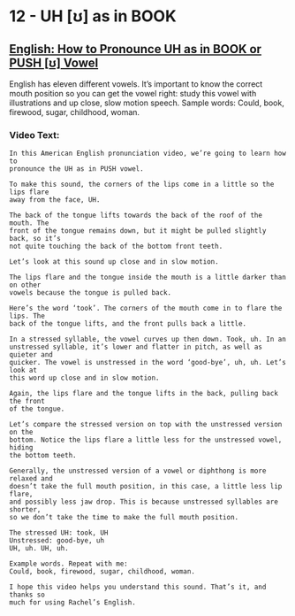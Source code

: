 # 12 - UH [ʊ] as in BOOK

## [English: How to Pronounce UH as in BOOK or PUSH [ʊ] Vowel](https://rachelsenglish.com/english-pronounce-uh-push-vowel/)

English has eleven different vowels. It’s important to know the correct mouth
position so you can get the vowel right:  study this vowel with illustrations
and up close, slow motion speech.  Sample words: Could, book, firewood, sugar,
childhood, woman.

### Video Text:
```
In this American English pronunciation video, we’re going to learn how to
pronounce the UH as in PUSH vowel.

To make this sound, the corners of the lips come in a little so the lips flare
away from the face, UH.

The back of the tongue lifts towards the back of the roof of the mouth. The
front of the tongue remains down, but it might be pulled slightly back, so it’s
not quite touching the back of the bottom front teeth.

Let’s look at this sound up close and in slow motion.

The lips flare and the tongue inside the mouth is a little darker than on other
vowels because the tongue is pulled back.

Here’s the word ‘took’. The corners of the mouth come in to flare the lips. The
back of the tongue lifts, and the front pulls back a little.

In a stressed syllable, the vowel curves up then down. Took, uh. In an
unstressed syllable, it’s lower and flatter in pitch, as well as quieter and
quicker. The vowel is unstressed in the word ‘good-bye’, uh, uh. Let’s look at
this word up close and in slow motion.

Again, the lips flare and the tongue lifts in the back, pulling back the front
of the tongue.

Let’s compare the stressed version on top with the unstressed version on the
bottom. Notice the lips flare a little less for the unstressed vowel, hiding
the bottom teeth.

Generally, the unstressed version of a vowel or diphthong is more relaxed and
doesn’t take the full mouth position, in this case, a little less lip flare,
and possibly less jaw drop. This is because unstressed syllables are shorter,
so we don’t take the time to make the full mouth position.

The stressed UH: took, UH
Unstressed: good-bye, uh
UH, uh. UH, uh.

Example words. Repeat with me:
Could, book, firewood, sugar, childhood, woman.

I hope this video helps you understand this sound. That’s it, and thanks so
much for using Rachel’s English.
```
